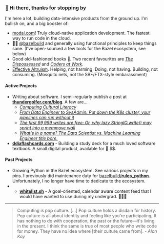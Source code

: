 

 
### 👋 Hi there, thanks for stopping by

I'm here a lot, building data-intensive products from the ground up. 
I'm bullish on, and a big booster of:

* [modal.com](https://modal.com/)! Truly cloud-native application development. The fastest way to run code in the cloud.
* 🌿💚 [@bazelbuild](https://github.com/bazelbuild/) and generally using functional principles to keep things sane. (I've open-sourced a few tools for the Bazel ecosystem, see below)
* Good old-fashioned books 📖. Two recent favourites are [_The Dispossessed_](https://www.goodreads.com/book/show/13651.The_Dispossessed) and [_Coders at Work_](https://www.goodreads.com/book/show/6713575-coders-at-work).
* [Effective Altruism](https://www.vox.com/future-perfect/2019/12/6/20992100/peter-singer-effective-altruism-lives-you-can-save-animal-liberation). Helping, not harming. Doing, not having. Building, not consuming. (Mosquito nets, not the SBF/FTX-style embarassment)

#### Active Projects

* Writing about software. I semi-regularly publish a post at [**thundergolfer.com/blog**](https://thundergolfer.com/blog). A few are...
   * [_Computing Cultural Literacy_](https://thundergolfer.com/software/culture/2024/01/14/computing-cultural-literacy/)
   * [_From Data Engineer to SysAdmin: Put down the K8s cluster, your pipelines can run without it_](https://thundergolfer.com/kubernetes/infrastructure/data-engineering/2021/11/04/from-data-eng-to-sys-admin-put-down-k8s/)
   * [_The first 99,999 writes are free: Or, why lazy StringIO.write() may sprint into a memmove wall_](https://thundergolfer.com/performance/profiling/2022/08/05/stringio-bytes-written-per-second/)
   * [_What's in a name? The Data Scientist vs. Machine Learning Engineer title bore._](https://thundergolfer.com/machine-learning/communication/career/2021/10/30/the-ds-vs-mle-title-bore/)
* **[ddiaflashcards.com](ddiaflashcards.com)** - Building a study deck for a much loved software textbook. A small digital product, available for 🥜 $$.

#### Past Projects

* Growing Python in the Bazel ecosystem. See various projects in my pins. I previously did maintenance duty for [bazelbuild/**rules_python**](https://github.com/bazelbuild/rules_python). Unfortunately, I no longer have time to dedicate to the ecosystem.
* * **[whitelist.sh](https://whitelist.sh/)** - A goal-oriented, calendar aware content feed that I would have wanted to use during my undergrad. 👷🏻‍♂️

---

> Computing is pop culture. [...] Pop culture holds a disdain for history. Pop culture is all about identity and feeling like you're participating, It has nothing to do with cooperation, the past or the future—it's living in the present. I think the same is true of most people who write code for money. They have no idea where [their culture came from]. - _Alan Kay_
